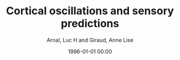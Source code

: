 ---
layout: post
title: Cortical oscillations and sensory predictions

date: 1996-01-01 00:00
author: Arnal, Luc H and Giraud, Anne Lise
journal: Trends in Cognitive Sciences

link: https://doi.org/10.1016/j.tics.2012.05.003

year: 2012
---